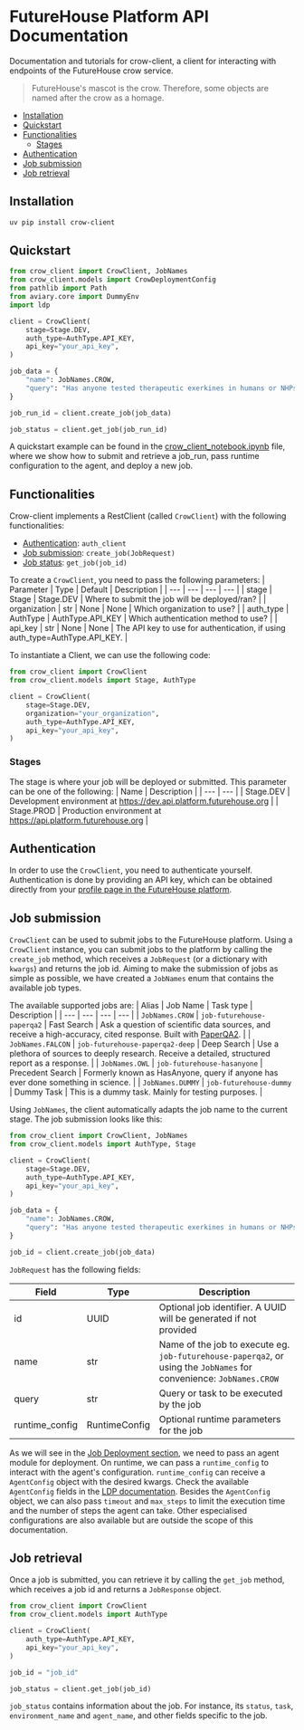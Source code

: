 # FutureHouse Platform API Documentation

Documentation and tutorials for crow-client, a client for interacting with endpoints of the FutureHouse crow service.

> FutureHouse's mascot is the crow. Therefore, some objects are named after the crow as a homage.

<!--TOC-->

- [Installation](#installation)
- [Quickstart](#quickstart)
- [Functionalities](#functionalities)
  - [Stages](#stages)
- [Authentication](#authentication)
- [Job submission](#job-submission)
- [Job retrieval](#job-retrieval)

<!--TOC-->

## Installation

```bash
uv pip install crow-client
```

## Quickstart

```python
from crow_client import CrowClient, JobNames
from crow_client.models import CrowDeploymentConfig
from pathlib import Path
from aviary.core import DummyEnv
import ldp

client = CrowClient(
    stage=Stage.DEV,
    auth_type=AuthType.API_KEY,
    api_key="your_api_key",
)

job_data = {
    "name": JobNames.CROW,
    "query": "Has anyone tested therapeutic exerkines in humans or NHPs?"
}

job_run_id = client.create_job(job_data)

job_status = client.get_job(job_run_id)
```

A quickstart example can be found in the [crow_client_notebook.ipynb](./docs/crow_client_notebook.ipynb) file, where we show how to submit and retrieve a job_run, pass runtime configuration to the agent, and deploy a new job.

## Functionalities

Crow-client implements a RestClient (called `CrowClient`) with the following functionalities:

- [Authentication](#authtype): `auth_client`
- [Job submission](#job-submission): `create_job(JobRequest)`
- [Job status](#job-status): `get_job(job_id)`

To create a `CrowClient`, you need to pass the following parameters:
| Parameter | Type | Default | Description |
| --- | --- | --- | --- |
| stage | Stage | Stage.DEV | Where to submit the job will be deployed/ran? |
| organization | str \| None | None | Which organization to use? |
| auth_type | AuthType | AuthType.API_KEY | Which authentication method to use? |
| api_key | str \| None | None | The API key to use for authentication, if using auth_type=AuthType.API_KEY. |

To instantiate a Client, we can use the following code:

```python
from crow_client import CrowClient
from crow_client.models import Stage, AuthType

client = CrowClient(
    stage=Stage.DEV,
    organization="your_organization",
    auth_type=AuthType.API_KEY,
    api_key="your_api_key",
)
```

### Stages

The stage is where your job will be deployed or submitted. This parameter can be one of the following:
| Name | Description |
| --- | --- |
| Stage.DEV | Development environment at https://dev.api.platform.futurehouse.org |
| Stage.PROD | Production environment at https://api.platform.futurehouse.org |

## Authentication

In order to use the `CrowClient`, you need to authenticate yourself. Authentication is done by providing an API key, which can be obtained directly from your [profile page in the FutureHouse platform](https://platform.futurehouse.org/profile).

## Job submission

`CrowClient` can be used to submit jobs to the FutureHouse platform. Using a `CrowClient` instance, you can submit jobs to the platform by calling the `create_job` method, which receives a `JobRequest` (or a dictionary with `kwargs`) and returns the job id.
Aiming to make the submission of jobs as simple as possible, we have created a `JobNames` enum that contains the available job types.

The available supported jobs are:
| Alias | Job Name | Task type | Description |
| --- | --- | --- | --- |
| `JobNames.CROW` | `job-futurehouse-paperqa2` | Fast Search | Ask a question of scientific data sources, and receive a high-accuracy, cited response. Built with [PaperQA2](https://github.com/Future-House/paper-qa). |
| `JobNames.FALCON` | `job-futurehouse-paperqa2-deep` | Deep Search | Use a plethora of sources to deeply research. Receive a detailed, structured report as a response. |
| `JobNames.OWL` | `job-futurehouse-hasanyone` | Precedent Search | Formerly known as HasAnyone, query if anyone has ever done something in science. |
| `JobNames.DUMMY` | `job-futurehouse-dummy` | Dummy Task | This is a dummy task. Mainly for testing purposes. |

Using `JobNames`, the client automatically adapts the job name to the current stage.
The job submission looks like this:

```python
from crow_client import CrowClient, JobNames
from crow_client.models import AuthType, Stage

client = CrowClient(
    stage=Stage.DEV,
    auth_type=AuthType.API_KEY,
    api_key="your_api_key",
)

job_data = {
    "name": JobNames.CROW,
    "query": "Has anyone tested therapeutic exerkines in humans or NHPs?"
}

job_id = client.create_job(job_data)
```

`JobRequest` has the following fields:

| Field          | Type          | Description                                                                                                         |
| -------------- | ------------- | ------------------------------------------------------------------------------------------------------------------- |
| id             | UUID          | Optional job identifier. A UUID will be generated if not provided                                                   |
| name           | str           | Name of the job to execute eg. `job-futurehouse-paperqa2`, or using the `JobNames` for convenience: `JobNames.CROW` |
| query          | str           | Query or task to be executed by the job                                                                             |
| runtime_config | RuntimeConfig | Optional runtime parameters for the job                                                                             |

As we will see in the [Job Deployment section](#job-deployment), we need to pass an agent module for deployment. On runtime, we can pass a `runtime_config` to interact with the agent's configuration.
`runtime_config` can receive a `AgentConfig` object with the desired kwargs. Check the available `AgentConfig` fields in the [LDP documentation](https://github.com/Future-House/ldp/blob/main/src/ldp/agent/agent.py#L87). Besides the `AgentConfig` object, we can also pass `timeout` and `max_steps` to limit the execution time and the number of steps the agent can take.
Other especialised configurations are also available but are outside the scope of this documentation.

## Job retrieval

Once a job is submitted, you can retrieve it by calling the `get_job` method, which receives a job id and returns a `JobResponse` object.

```python
from crow_client import CrowClient
from crow_client.models import AuthType

client = CrowClient(
    auth_type=AuthType.API_KEY,
    api_key="your_api_key",
)

job_id = "job_id"

job_status = client.get_job(job_id)
```

`job_status` contains information about the job. For instance, its `status`, `task`, `environment_name` and `agent_name`, and other fields specific to the job.
